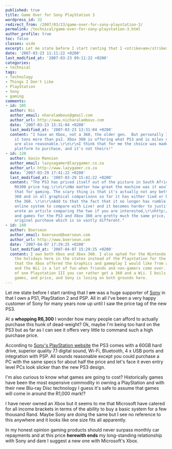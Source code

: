 ```yaml
---
published: true
title: Game Over for Sony PlayStation 3
wordpress_id: 32
redirect_from: /2007/03/23/game-over-for-sony-playstation-3/
permalink: /technical/game-over-for-sony-playstation-3.html
author_profile: true
toc: false
classes: wide
excerpt: Let me state before I start ranting that I <strike>am</strike> was a huge supporter of Sony in that I own a PS1, PlayStation 2 and PSP. All in all I've been a very happy customer of Sony for many years now up until I saw the price tag of the new PS3.
date: '2007-03-23 11:11:22 +0200'
last_modified_at: '2007-03-23 09:11:22 +0200'
categories:
- technical
tags:
- Technology
- Things I Don't Like
- PlayStation
- Sony
- gaming
comments:
- id: 105
  author: Nic
  author_email: nharalambous@gmail.com
  author_url: http://www.nicharalambous.com
  date: '2007-03-23 15:31:04 +0200'
  last_modified_at: '2007-03-23 13:31:04 +0200'
  content: "I have an Xbox, not a 360, the older gen.  But personally I preferred
    it tons more than ps2. Xbox 360 is offering what PS3 and is miles cheaper. Games
    are also reasonable.\r\n\r\nI think that for me the choice was made by Sony which
    platform to purchase, and it's not theirs!"
- id: 120
  author: Gavin Mannion
  author_email: lazysagamer@lazygamer.co.za
  author_url: http://www.lazygamer.co.za
  date: '2007-03-29 17:41:22 +0200'
  last_modified_at: '2007-03-29 15:41:22 +0200'
  content: "The PS3 has priced itself out of the picture in South Africa with it's
    R6300 price tag.\r\n\r\nNo matter how great the machine was it would not be worth
    that for gaming. The scary thing is that it's actually not any better than the
    360 and in all graphical comparisons so far it has either tied or been worse than
    the 360. \r\n\r\nAdd to that the fact that it no longer has rumble or an active
    online system to compare with Live! and it becomes harder to justify the price....\r\n\r\nI
    wrote an article comparing the two if you are interested,\r\nhttp://www.lazygamer.co.za/xbox-360/xbox-360-vs-ps3/\r\n\r\nOh
    and games for the PS3 and Xbox 360 are pretty much the same price, it's only the
    original purchase which is so vastly different."
- id: 149
  author: Boerseun
  author_email: boerseun@boerseun.com
  author_url: http://www.boerseun.com
  date: '2007-04-07 17:29:25 +0200'
  last_modified_at: '2007-04-07 15:29:25 +0200'
  content: I own both Xbox and Xbox 360. I also opted for the Nintendo Wii during
    the holidays here in the states instead of the Playstation for the pure reason
    that the Xbox offered the Graphics and gameplay I would like from a High End console,
    and the Wii is a lot of fun when friends and non-gamers come over. For the price
    of one Playstation III you can rather get a 360 and a Wii. I boils down to the
    games, and price, and Sony is losing on both grounds here.
---
```

Let me state before I start ranting that I <strike>am</strike> was a huge supporter of <a href="http://www.sony.co.za">Sony</a> in that I own a PS1, PlayStation 2 and PSP. All in all I've been a very happy customer of Sony for many years now up until I saw the price tag of the new PS3. 

At a <strong>whopping R6,300</strong> I wonder how many people can afford to actually purchase this hunk of dead-weight? Ok, maybe I'm being too hard on the PS3 but as far as I can see it offers very little to command such a high purchase price.

According to <a href="http://www.playstation.co.za/ps3/PS3_Mini/about_ps3/productdetails.asp">Sony's PlayStation website</a> the PS3 comes with a 60GB hard drive, superior quality 7.1 digital sound, Wi-Fi, Bluetooth, 4 x USB ports and integration with PSP. All sounds reasonable except you could purchase a PC with the same specs for about half the price and let's face it even entry level PCs look slicker than the new PS3 design.

I'm also curious to know what games are going to cost? Historically games have been the most expensive commodity in owning a PlayStation and with their new Blu-ray Disc technology I guess it's safe to assume that games will come in around the R1,000 mark!?

I have never owned an Xbox but it seems to me that Microsoft have catered for all income brackets in terms of the ability to buy a basic system for a few thousand Rand. Maybe Sony are doing the same but I see no reference to this anywhere and it looks like one size fits all apparently.

In my honest opinion gaming products should never surpass monthly car repayments and at this price <strong>herewith ends</strong> my long-standing relationship with Sony and dare I suggest a new one with Microsoft's Xbox.
